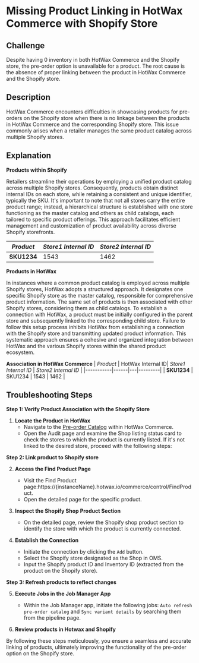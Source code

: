 # Missing Product Linking in HotWax Commerce with Shopify Store

## Challenge

Despite having 0 inventory in both HotWax Commerce and the Shopify store, the pre-order option is unavailable for a product. The root cause is the absence of proper linking between the product in HotWax Commerce and the Shopify store.

## Description

HotWax Commerce encounters difficulties in showcasing products for pre-orders on the Shopify store when there is no linkage between the products in HotWax Commerce and the corresponding Shopify store. This issue commonly arises when a retailer manages the same product catalog across multiple Shopify stores.

## Explanation

**Products within Shopify**

  Retailers streamline their operations by employing a unified product catalog across multiple Shopify stores. Consequently, products obtain distinct internal IDs on each store, while retaining a consistent and unique identifier, typically the SKU. It's important to note that not all stores carry the entire product range; instead, a hierarchical structure is established with one store functioning as the master catalog and others as child catalogs, each tailored to specific product offerings. This approach facilitates efficient management and customization of product availability across diverse Shopify storefronts.

| *Product*  | *Store1 Internal ID* | *Store2 Internal ID*  |
|-----------|---------|---------|
| **SKU1234**    | 1543      | 1462    |


**Products in HotWax**

In instances where a common product catalog is employed across multiple Shopify stores, HotWax adopts a structured approach. It designates one specific Shopify store as the master catalog, responsible for comprehensive product information. The same set of products is then associated with other Shopify stores, considering them as child catalogs. To establish a connection with HotWax, a product must be initially configured in the parent store and subsequently linked to the corresponding child store. Failure to follow this setup process inhibits HotWax from establishing a connection with the Shopify store and transmitting updated product information. This systematic approach ensures a cohesive and organized integration between HotWax and the various Shopify stores within the shared product ecosystem.


**Association in HotWax Commerce**
| *Product*  | HotWax Internal ID| *Store1 Internal ID* | *Store2 Internal ID*  |
|-----------|------|---|---------|
| **SKU1234** | SKU1234   | 1543      | 1462    |


## Troubleshooting Steps

**Step 1: Verify Product Association with the Shopify Store**

1. **Locate the Product in HotWax**
   - Navigate to the [Pre-order Catalog](https://preorder.hotwax.io/catalog) within HotWax Commerce.
   - Open the Audit page and examine the Shop listing status card to check the stores to which the product is currently listed. If it's not linked to the desired store, proceed with the following steps:

**Step 2: Link product to Shopify store**

2. **Access the Find Product Page**
   - Visit the Find Product page:https://{instanceName}.hotwax.io/commerce/control/FindProduct.
   - Open the detailed page for the specific product.

3. **Inspect the Shopify Shop Product Section**
   - On the detailed page, review the Shopify shop product section to identify the store with which the product is currently connected.

4. **Establish the Connection**
   - Initiate the connection by clicking the `Add` button.
   - Select the Shopify store designated as the Shop in OMS.
   - Input the Shopify product ID and Inventory ID (extracted from the product on the Shopify store).

**Step 3: Refresh products to reflect changes**

5. **Execute Jobs in the Job Manager App**
   - Within the Job Manager app, initiate the following jobs: `Auto refresh pre-order catalog` and `Sync variant details` by searching them from the pipeline page.

6. **Review products in Hotwax and Shopify**

By following these steps meticulously, you ensure a seamless and accurate linking of products, ultimately improving the functionality of the pre-order option on the Shopify store.

